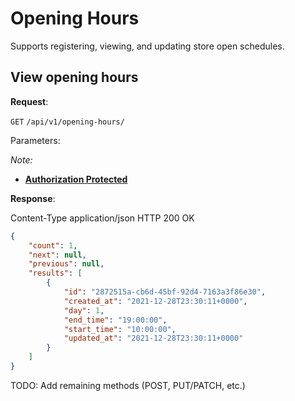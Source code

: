 # Opening Hours
Supports registering, viewing, and updating store open schedules.


## View opening hours

**Request**:

`GET` `/api/v1/opening-hours/`

Parameters:

*Note:*

- **[Authorization Protected](authentication.md)**

**Response**:

Content-Type application/json
HTTP 200 OK

```json
{
    "count": 1,
    "next": null,
    "previous": null,
    "results": [
        {
            "id": "2872515a-cb6d-45bf-92d4-7163a3f86e30",
            "created_at": "2021-12-28T23:30:11+0000",
            "day": 1,
            "end_time": "19:00:00",
            "start_time": "10:00:00",
            "updated_at": "2021-12-28T23:30:11+0000"
        }
    ]
}
```

TODO: Add remaining methods (POST, PUT/PATCH, etc.)

